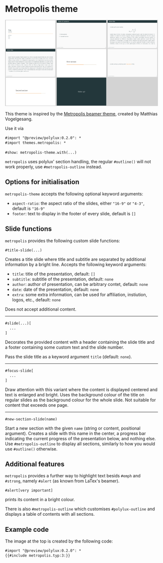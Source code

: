 # Metropolis theme

![metropolis](metropolis.png)

This theme is inspired by the
[Metropolis beamer theme](https://github.com/matze/mtheme),
created by Matthias Vogelgesang.

Use it via
```typ
#import "@preview/polylux:0.2.0": *
#import themes.metropolis: *

#show: metropolis-theme.with(...)
```

`metropolis` uses polylux' section handling, the regular `#outline()` will not work
properly, use `#metropolis-outline` instead.

## Options for initialisation
`metropolis-theme` accepts the following optional keyword arguments:

- `aspect-ratio`: the aspect ratio of the slides, either `"16-9"` or `"4-3"`,
  default is `"16-9"`
- `footer`: text to display in the footer of every slide, default is `[]`

## Slide functions
`metropolis` provides the following custom slide functions:

```typ
#title-slide(...)
```
Creates a title slide where title and subtitle are separated by additional
information by a bright line.
Accepts the following keyword arguments:
- `title`: title of the presentation, default: `[]`
- `subtitle`: subtitle of the presentation, default: `none`
- `author`: author of presentation, can be arbitrary contet, default: `none`
- `date`: date of the presentation, default: `none`
- `extra`: some extra information, can be used for affiliation, instiution,
  logos, etc., default: `none`

Does not accept additional content.

---

```typ
#slide(...)[
  ...
]
```
Decorates the provided content with a header containing the slide title and a
footer containing some custom text and the slide number.

Pass the slide title as a keyword argument `title` (default: `none`).

---

```typ
#focus-slide[
  ...
]
```
Draw attention with this variant where the content is displayed centered and text
is enlarged and bright.
Uses the background colour of the title on regular slides as the background
colour for the whole slide.
Not suitable for content that exceeds one page.

---

```typ
#new-section-slide(name)
```
Start a new section with the given `name` (string or content, positional argument).
Creates a slide with this name in the center, a progress bar indicating the
current progress of the presentation below, and nothing else.
Use `#metropolis-outline` to display all sections, similarly to how you would use
`#outline()` otherwise.

## Additional features
`metropolis` provides a further way to highlight text besids `#emph` and `#strong`,
namely `#alert` (as known from LaTex's beamer).
```typ
#alert[very important]
```
prints its content in a bright colour.

There is also `#metropolis-outline` which customises `#polylux-outline` and
displays a table of contents with all sections.


## Example code
The image at the top is created by the following code:
```typ
#import "@preview/polylux:0.2.0": *
{{#include metropolis.typ:3:}}
```

